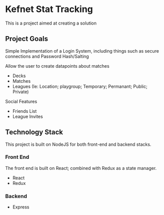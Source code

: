 # Kefnet Stat Tracking

This is a project aimed at creating a solution

## Project Goals

Simple Implementation of a Login System, including things such as secure connections and Password Hash/Salting

Allow the user to create datapoints about matches

- Decks
- Matches
- Leagues (Ie: Location; playgroup; Temporary; Permanant; Public; Private)

Social Features
- Friends List
- League Invites


## Technology Stack

This project is built on NodeJS for both front-end and backend stacks.

### Front End
The front end is built on React; combined with Redux as a state manager.
- React
- Redux

### Backend
- Express
